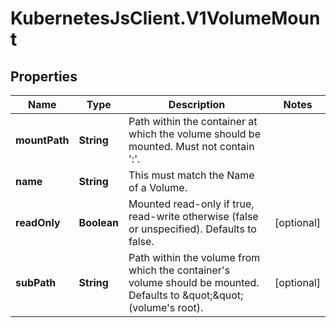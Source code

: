 # KubernetesJsClient.V1VolumeMount

## Properties
Name | Type | Description | Notes
------------ | ------------- | ------------- | -------------
**mountPath** | **String** | Path within the container at which the volume should be mounted.  Must not contain &#39;:&#39;. | 
**name** | **String** | This must match the Name of a Volume. | 
**readOnly** | **Boolean** | Mounted read-only if true, read-write otherwise (false or unspecified). Defaults to false. | [optional] 
**subPath** | **String** | Path within the volume from which the container&#39;s volume should be mounted. Defaults to \&quot;\&quot; (volume&#39;s root). | [optional] 


